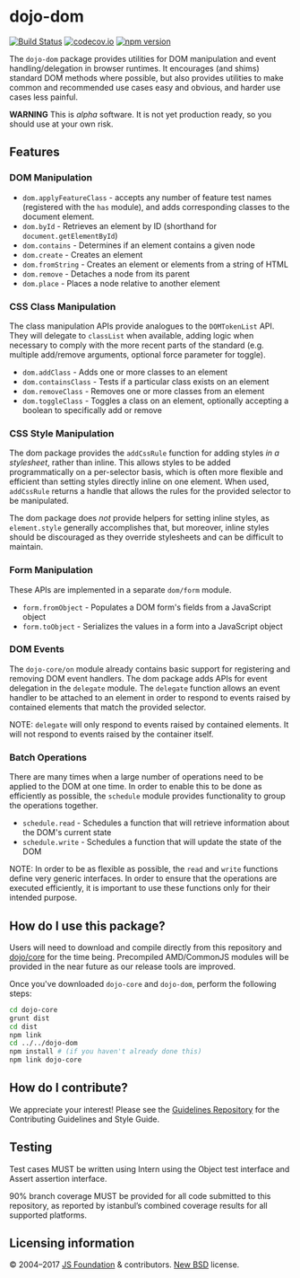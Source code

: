 # dojo-dom

[![Build Status](https://travis-ci.org/dojo/dom.svg?branch=master)](https://travis-ci.org/dojo/dom)
[![codecov.io](https://codecov.io/github/dojo/dom/coverage.svg?branch=master)](https://codecov.io/github/dojo/dom?branch=master)
[![npm version](https://badge.fury.io/js/dojo-dom.svg)](https://badge.fury.io/js/dojo-dom)

The `dojo-dom` package provides utilities for DOM manipulation and event handling/delegation in browser runtimes.
It encourages (and shims) standard DOM methods where possible, but also provides utilities to make
common and recommended use cases easy and obvious, and harder use cases less painful.

**WARNING** This is *alpha* software. It is not yet production ready, so you should use at your own risk.

## Features

### DOM Manipulation

* `dom.applyFeatureClass` - accepts any number of feature test names (registered with the `has` module), and adds
corresponding classes to the document element.
* `dom.byId` - Retrieves an element by ID (shorthand for `document.getElementById`)
* `dom.contains` - Determines if an element contains a given node
* `dom.create` - Creates an element
* `dom.fromString` - Creates an element or elements from a string of HTML
* `dom.remove` - Detaches a node from its parent
* `dom.place` - Places a node relative to another element

### CSS Class Manipulation

The class manipulation APIs provide analogues to the `DOMTokenList` API.  They will delegate to `classList`
when available, adding logic when necessary to comply with the more recent parts of the standard
(e.g. multiple add/remove arguments, optional force parameter for toggle).

* `dom.addClass` - Adds one or more classes to an element
* `dom.containsClass` - Tests if a particular class exists on an element
* `dom.removeClass` - Removes one or more classes from an element
* `dom.toggleClass` - Toggles a class on an element, optionally accepting a boolean to specifically add or remove

### CSS Style Manipulation

The dom package provides the `addCssRule` function for adding styles *in a stylesheet*, rather than inline.  This allows
styles to be added programmatically on a per-selector basis, which is often more flexible and efficient than
setting styles directly inline on one element. When used, `addCssRule` returns a handle that allows the rules for the provided selector to be manipulated.

The dom package does *not* provide helpers for setting inline styles, as `element.style` generally accomplishes that,
but moreover, inline styles should be discouraged as they override stylesheets and can be difficult to maintain.


### Form Manipulation

These APIs are implemented in a separate `dom/form` module.

* `form.fromObject` - Populates a DOM form's fields from a JavaScript object
* `form.toObject` - Serializes the values in a form into a JavaScript object

### DOM Events

The `dojo-core/on` module already contains basic support for registering and removing DOM event handlers.
The dom package adds APIs for event delegation in the `delegate` module. The `delegate` function allows an event
handler to be attached to an element in order to respond to events raised by contained elements that match the provided
selector.

NOTE: `delegate` will only respond to events raised by contained elements. It will not respond to events raised by the container itself.


### Batch Operations

There are many times when a large number of operations need to be applied to the DOM at one time. In order to enable this to be done
as efficiently as possible, the `schedule` module provides functionality to group the operations together.

* `schedule.read` - Schedules a function that will retrieve information about the DOM's current state
* `schedule.write` - Schedules a function that will update the state of the DOM

NOTE: In order to be as flexible as possible, the `read` and `write` functions define very generic interfaces. In order
to ensure that the operations are executed efficiently, it is important to use these functions only for their intended purpose.

## How do I use this package?

Users will need to download and compile directly from this repository and
[dojo/core](https://github.com/dojo/core) for the time being.
Precompiled AMD/CommonJS modules will be provided in the near future as our release tools are improved.

Once you've downloaded `dojo-core` and `dojo-dom`, perform the following steps:

```sh
cd dojo-core
grunt dist
cd dist
npm link
cd ../../dojo-dom
npm install # (if you haven't already done this)
npm link dojo-core
```

## How do I contribute?

We appreciate your interest!  Please see the [Guidelines Repository](https://github.com/dojo/guidelines#readme) for the
Contributing Guidelines and Style Guide.

## Testing

Test cases MUST be written using Intern using the Object test interface and Assert assertion interface.

90% branch coverage MUST be provided for all code submitted to this repository, as reported by istanbul’s combined coverage results for all supported platforms.

## Licensing information

© 2004–2017 [JS Foundation](https://js.foundation/) & contributors. [New BSD](http://opensource.org/licenses/BSD-3-Clause) license.
